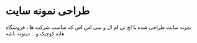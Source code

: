 # طراحی نمونه سایت
نمونه سایت طراحی شده با اچ تی ام ال و سی اس اس که مناسب شرکت ها ، فروشگاه هایه کوچیک و... میتونه باشه
